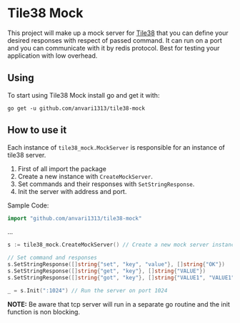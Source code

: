 # Tile38 Mock

This project will make up a mock server for [Tile38](https://tile38.com/) that you can define your desired responses with respect of passed command. It can run on a port and you can communicate with it by redis protocol. Best for testing your application with low overhead.

## Using

To start using Tile38 Mock install go and get it with:
```
go get -u github.com/anvari1313/tile38-mock
```

## How to use it

Each instance of ```tile38_mock.MockServer``` is responsible for an instance of tile38 server.

1. First of all import the package
2. Create a new instance  with ```CreateMockServer```.
3. Set commands and their responses with ```SetStringResponse```.
4. Init the server with address and port.

Sample Code:

```go
import "github.com/anvari1313/tile38-mock"
```
...
```go
s := tile38_mock.CreateMockServer() // Create a new mock server instance

// Set command and responses
s.SetStringResponse([]string{"set", "key", "value"}, []string{"OK"})        // SET KEY VALUE -> OK
s.SetStringResponse([]string{"get", "key"}, []string{"VALUE"})              // GET KEY -> VALUE 
s.SetStringResponse([]string{"got", "key"}, []string{"VALUE1", "VALUE1"})   // GOT KEY -> 1)VALUE1 2)VALUE2

_ = s.Init(":1024") // Run the server on port 1024
```

**NOTE:** Be aware that tcp server will run in a separate go routine and the init function is non blocking.